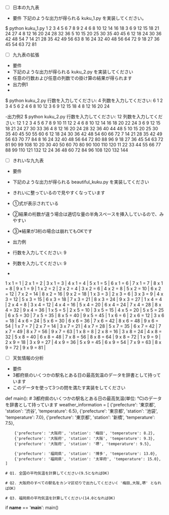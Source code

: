 - [ ] 日本の九九表
- 要件
下記のような出力が得られる kuku_1.py を実装してください。

$ python kuku_1.py
1 2 3 4 5 6 7 8 9 
2 4 6 8 10 12 14 16 18 
3 6 9 12 15 18 21 24 27 
4 8 12 16 20 24 28 32 36 
5 10 15 20 25 30 35 40 45 
6 12 18 24 30 36 42 48 54 
7 14 21 28 35 42 49 56 63 
8 16 24 32 40 48 56 64 72 
9 18 27 36 45 54 63 72 81 

- [ ] 九九表の拡張
- 要件
- 下記のような出力が得られる kuku_2.py を実装してください
- 任意の行数および任意の列数での掛け算の結果が得られます 
- 出力例1
- 
$ python kuku_2.py
行数を入力してください: 4
列数を入力してください: 6
1 2 3 4 5 6 
2 4 6 8 10 12 
3 6 9 12 15 18 
4 8 12 16 20 24 

-出力例2
$ python kuku_2.py
行数を入力してください: 12
列数を入力してください: 12
1 2 3 4 5 6 7 8 9 10 11 12 
2 4 6 8 10 12 14 16 18 20 22 24 
3 6 9 12 15 18 21 24 27 30 33 36 
4 8 12 16 20 24 28 32 36 40 44 48 
5 10 15 20 25 30 35 40 45 50 55 60 
6 12 18 24 30 36 42 48 54 60 66 72 
7 14 21 28 35 42 49 56 63 70 77 84 
8 16 24 32 40 48 56 64 72 80 88 96 
9 18 27 36 45 54 63 72 81 90 99 108 
10 20 30 40 50 60 70 80 90 100 110 120 
11 22 33 44 55 66 77 88 99 110 121 132 
12 24 36 48 60 72 84 96 108 120 132 144 

- [ ] きれいな九九表
- 要件
- 下記のような出力が得られる beautiful_kuku.py を実装してください 
- きれいに整っているので見やすくなっています 
- ①式が表示されている 
- ②結果の桁数が違う場合は適切な量の半角スペースを挿入しているので、みやすい 
- ③※結果が3桁の場合は崩れてもOKです

- 出力例 
- 行数を入力してください: 9 
- 列数を入力してください: 9
- 
1 x 1 =  1 | 2 x 1 =  2 | 3 x 1 =  3 | 4 x 1 =  4 | 5 x 1 =  5 | 6 x 1 =  6 | 7 x 1 =  7 | 8 x 1 =  8 | 9 x 1 =  9 | 
1 x 2 =  2 | 2 x 2 =  4 | 3 x 2 =  6 | 4 x 2 =  8 | 5 x 2 = 10 | 6 x 2 = 12 | 7 x 2 = 14 | 8 x 2 = 16 | 9 x 2 = 18 | 
1 x 3 =  3 | 2 x 3 =  6 | 3 x 3 =  9 | 4 x 3 = 12 | 5 x 3 = 15 | 6 x 3 = 18 | 7 x 3 = 21 | 8 x 3 = 24 | 9 x 3 = 27 | 
1 x 4 =  4 | 2 x 4 =  8 | 3 x 4 = 12 | 4 x 4 = 16 | 5 x 4 = 20 | 6 x 4 = 24 | 7 x 4 = 28 | 8 x 4 = 32 | 9 x 4 = 36 | 
1 x 5 =  5 | 2 x 5 = 10 | 3 x 5 = 15 | 4 x 5 = 20 | 5 x 5 = 25 | 6 x 5 = 30 | 7 x 5 = 35 | 8 x 5 = 40 | 9 x 5 = 45 | 
1 x 6 =  6 | 2 x 6 = 12 | 3 x 6 = 18 | 4 x 6 = 24 | 5 x 6 = 30 | 6 x 6 = 36 | 7 x 6 = 42 | 8 x 6 = 48 | 9 x 6 = 54 | 
1 x 7 =  7 | 2 x 7 = 14 | 3 x 7 = 21 | 4 x 7 = 28 | 5 x 7 = 35 | 6 x 7 = 42 | 7 x 7 = 49 | 8 x 7 = 56 | 9 x 7 = 63 | 
1 x 8 =  8 | 2 x 8 = 16 | 3 x 8 = 24 | 4 x 8 = 32 | 5 x 8 = 40 | 6 x 8 = 48 | 7 x 8 = 56 | 8 x 8 = 64 | 9 x 8 = 72 | 
1 x 9 =  9 | 2 x 9 = 18 | 3 x 9 = 27 | 4 x 9 = 36 | 5 x 9 = 45 | 6 x 9 = 54 | 7 x 9 = 63 | 8 x 9 = 72 | 9 x 9 = 81 | 


- [ ] 天気情報の分析
- 要件 
- 3都府県のいくつかの駅名とある日の最高気温のデータを辞書として持っています 
- このデータを使って3つの問を満たす実装をしてください

def main():
    # 3都府県のいくつかの駅名とある日の最高気温(単位: ℃)のデータを辞書として持っています
    weather_information = [
        {'prefecture': '東京都', 'station': '渋谷', 'temperature': 6.5},
        {'prefecture': '東京都', 'station': '池袋', 'temperature': 7.0},
        {'prefecture': '東京都', 'station': '新橋', 'temperature': 7.5},

        {'prefecture': '大阪府', 'station': '梅田', 'temperature': 8.2},
        {'prefecture': '大阪府', 'station': '大阪', 'temperature': 9.3},
        {'prefecture': '大阪府', 'station': '堺', 'temperature': 9.5},

        {'prefecture': '福岡県', 'station': '博多', 'temperature': 13.0},
        {'prefecture': '福岡県', 'station': '太宰府', 'temperature': 15.0},
    ]

    # Q1. 全国の平均気温を計算してください(9.5となればOK)

    # Q2. 大阪府のすべての駅名をカンマ区切りで出力してください( '梅田,大阪,堺' となればOK)

    # Q3. 福岡県の平均気温を計算してください(14.0となればOK)


if __name__ == '__main__':
    main()